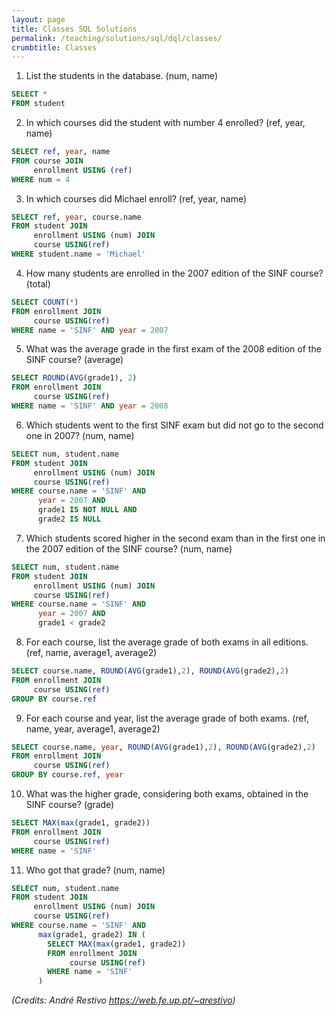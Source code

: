 ```yaml
---
layout: page
title: Classes SQL Solutions
permalink: /teaching/solutions/sql/dql/classes/
crumbtitle: Classes
---
```


1. List the students in the database. (num, name)
```sql
SELECT *
FROM student
```
2. In which courses did the student with number 4 enrolled? (ref, year, name)
```sql
SELECT ref, year, name
FROM course JOIN
     enrollment USING (ref)
WHERE num = 4
```
3. In which courses did Michael enroll? (ref, year, name)
```sql
SELECT ref, year, course.name
FROM student JOIN
     enrollment USING (num) JOIN
     course USING(ref)
WHERE student.name = 'Michael'
```
4) How many students are enrolled in the 2007 edition of the SINF course? (total)
```sql
SELECT COUNT(*)
FROM enrollment JOIN
     course USING(ref)
WHERE name = 'SINF' AND year = 2007
```
5) What was the average grade in the first exam of the 2008 edition of the SINF course? (average)
```sql
SELECT ROUND(AVG(grade1), 2)
FROM enrollment JOIN
     course USING(ref)
WHERE name = 'SINF' AND year = 2008
```
6) Which students went to the first SINF exam but did not go to the second one in 2007? (num, name)
```sql
SELECT num, student.name
FROM student JOIN
     enrollment USING (num) JOIN
     course USING(ref)
WHERE course.name = 'SINF' AND
      year = 2007 AND
      grade1 IS NOT NULL AND
      grade2 IS NULL
```
7) Which students scored higher in the second exam than in the first one in the 2007 edition of the SINF course? (num, name)
```sql
SELECT num, student.name
FROM student JOIN
     enrollment USING (num) JOIN
     course USING(ref)
WHERE course.name = 'SINF' AND
      year = 2007 AND
      grade1 < grade2
```
8) For each course, list the average grade of both exams in all editions. (ref, name, average1, average2)
```sql
SELECT course.name, ROUND(AVG(grade1),2), ROUND(AVG(grade2),2)
FROM enrollment JOIN
     course USING(ref)
GROUP BY course.ref
```
9) For each course and year, list the average grade of both exams. (ref, name, year, average1, average2)
```sql
SELECT course.name, year, ROUND(AVG(grade1),2), ROUND(AVG(grade2),2)
FROM enrollment JOIN
     course USING(ref)
GROUP BY course.ref, year
```
10) What was the higher grade, considering both exams, obtained in the SINF course? (grade)
```sql
SELECT MAX(max(grade1, grade2))
FROM enrollment JOIN
     course USING(ref)
WHERE name = 'SINF'
```
11) Who got that grade? (num, name)
```sql
SELECT num, student.name
FROM student JOIN
     enrollment USING (num) JOIN
     course USING(ref)
WHERE course.name = 'SINF' AND
      max(grade1, grade2) IN (
        SELECT MAX(max(grade1, grade2))
        FROM enrollment JOIN
             course USING(ref)
        WHERE name = 'SINF'
      )
```
*(Credits: André Restivo https://web.fe.up.pt/~arestivo)*